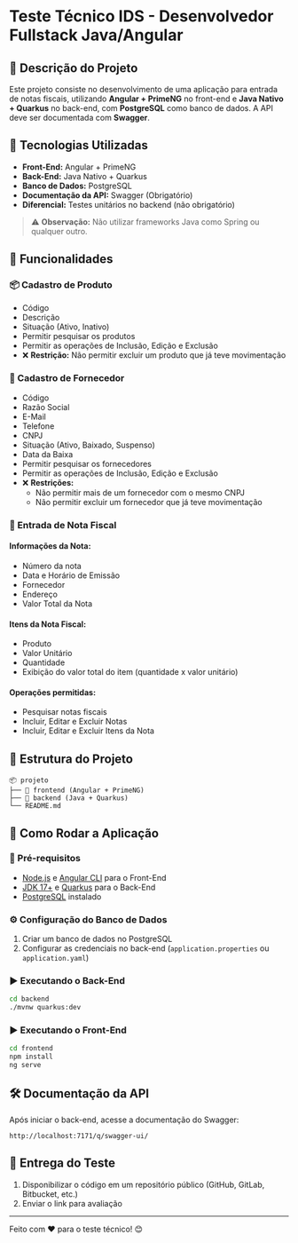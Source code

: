 # Teste Técnico IDS - Desenvolvedor Fullstack Java/Angular

## 📌 Descrição do Projeto
Este projeto consiste no desenvolvimento de uma aplicação para entrada de notas fiscais, utilizando **Angular + PrimeNG** no front-end e **Java Nativo + Quarkus** no back-end, com **PostgreSQL** como banco de dados. A API deve ser documentada com **Swagger**.

## 🚀 Tecnologias Utilizadas
- **Front-End:** Angular + PrimeNG
- **Back-End:** Java Nativo + Quarkus
- **Banco de Dados:** PostgreSQL
- **Documentação da API:** Swagger (Obrigatório)
- **Diferencial:** Testes unitários no backend (não obrigatório)

> ⚠️ **Observação:** Não utilizar frameworks Java como Spring ou qualquer outro.

## 📝 Funcionalidades

### 📦 Cadastro de Produto
- Código
- Descrição
- Situação (Ativo, Inativo)
- Permitir pesquisar os produtos
- Permitir as operações de Inclusão, Edição e Exclusão
- ❌ **Restrição:** Não permitir excluir um produto que já teve movimentação

### 🏢 Cadastro de Fornecedor
- Código
- Razão Social
- E-Mail
- Telefone
- CNPJ
- Situação (Ativo, Baixado, Suspenso)
- Data da Baixa
- Permitir pesquisar os fornecedores
- Permitir as operações de Inclusão, Edição e Exclusão
- ❌ **Restrições:**
  - Não permitir mais de um fornecedor com o mesmo CNPJ
  - Não permitir excluir um fornecedor que já teve movimentação

### 📜 Entrada de Nota Fiscal
#### Informações da Nota:
- Número da nota
- Data e Horário de Emissão
- Fornecedor
- Endereço
- Valor Total da Nota

#### Itens da Nota Fiscal:
- Produto
- Valor Unitário
- Quantidade
- Exibição do valor total do item (quantidade x valor unitário)

#### Operações permitidas:
- Pesquisar notas fiscais
- Incluir, Editar e Excluir Notas
- Incluir, Editar e Excluir Itens da Nota

## 📂 Estrutura do Projeto
```
📦 projeto
├── 📂 frontend (Angular + PrimeNG)
├── 📂 backend (Java + Quarkus)
└── README.md
```

## 🔧 Como Rodar a Aplicação
### 🚀 Pré-requisitos
- [Node.js](https://nodejs.org/) e [Angular CLI](https://angular.io/cli) para o Front-End
- [JDK 17+](https://www.oracle.com/java/technologies/javase/jdk11-archive-downloads.html) e [Quarkus](https://quarkus.io/) para o Back-End
- [PostgreSQL](https://www.postgresql.org/download/) instalado

### ⚙️ Configuração do Banco de Dados
1. Criar um banco de dados no PostgreSQL
2. Configurar as credenciais no back-end (`application.properties` ou `application.yaml`)

### ▶️ Executando o Back-End
```sh
cd backend
./mvnw quarkus:dev
```

### ▶️ Executando o Front-End
```sh
cd frontend
npm install
ng serve
```

## 🛠️ Documentação da API
Após iniciar o back-end, acesse a documentação do Swagger:
```
http://localhost:7171/q/swagger-ui/
```

## 📜 Entrega do Teste
1. Disponibilizar o código em um repositório público (GitHub, GitLab, Bitbucket, etc.)
2. Enviar o link para avaliação

---

Feito com ❤️ para o teste técnico! 😊